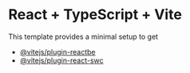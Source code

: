 # React + TypeScript + Vite
This template provides a minimal setup to get
- [@vitejs/plugin-react](https://github.com/vitejs/vite-plugin-react/blobmain/packagesplugin-ract/EMd)[be](htps:/babelj.)
- [@vitejs/plugin-react-swc](https://github.com/vitejs/vite-plugin-react-swc) 

